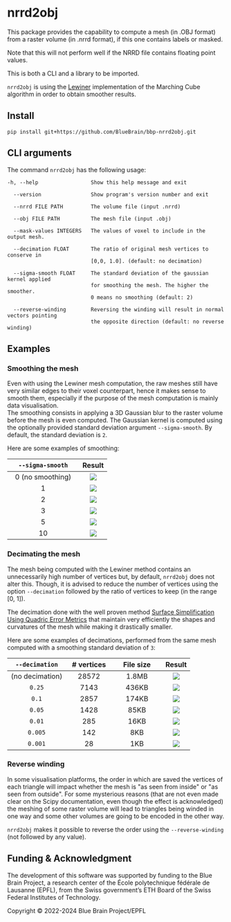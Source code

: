 # nrrd2obj
This package provides the capability to compute a mesh (in .OBJ format) from a raster volume (in .nrrd format), if this one contains labels or masked.  

Note that this will not perform well if the NRRD file contains floating point values.  

This is both a CLI and a library to be imported.

`nrrd2obj` is using the [Lewiner](papers/lewiner.pdf) implementation of the Marching Cube algorithm in order to obtain smoother results.

## Install
```
pip install git+https://github.com/BlueBrain/bbp-nrrd2obj.git
```

## CLI arguments
The command `nrrd2obj` has the following usage:
```
-h, --help                 Show this help message and exit

  --version                Show program's version number and exit

  --nrrd FILE PATH         The volume file (input .nrrd)

  --obj FILE PATH          The mesh file (input .obj)

  --mask-values INTEGERS   The values of voxel to include in the output mesh.

  --decimation FLOAT       The ratio of original mesh vertices to conserve in 
                           [0,0, 1.0]. (default: no decimation)
                        
  --sigma-smooth FLOAT     The standard deviation of the gaussian kernel applied
                           for smoothing the mesh. The higher the smoother.
                           0 means no smoothing (default: 2)

  --reverse-winding        Reversing the winding will result in normal vectors pointing
                           the opposite direction (default: no reverse winding)
```

## Examples

### Smoothing the mesh
Even with using the Lewiner mesh computation, the raw meshes still have very similar edges to their voxel counterpart, hence it makes sense to smooth them, especially if the purpose of the mesh computation is mainly data visualisation.  
The smoothing consists in applying a 3D Gaussian blur to the raster volume before the mesh is even computed. The Gaussian kernel is computed using the optionally provided standard deviation argument `--sigma-smooth`. By default, the standard deviation is `2`.  

Here are some examples of smoothing:

| <div style="width:150px">`--sigma-smooth`</div> |             Result              |
|:-----------------------------------------------:|:-------------------------------:|
|                0 (no smoothing)                 | ![](images/sigma-smooth-0.png)  |
|                        1                        | ![](images/sigma-smooth-1.png)  |
|                        2                        | ![](images/sigma-smooth-2.png)  |
|                        3                        | ![](images/sigma-smooth-3.png)  |
|                        5                        | ![](images/sigma-smooth-5.png)  |
|                       10                        | ![](images/sigma-smooth-10.png) |


### Decimating the mesh
The mesh being computed with the Lewiner method contains an unnecessarily high number of
vertices but, by default, `nrrd2obj` does not alter this. Though, it is advised to 
reduce the number of vertices using the option `--decimation` followed by the ratio of vertices to keep (in the range [0, 1]).  

The decimation done with the well proven method [Surface Simplification Using Quadric Error Metrics](papers/quadrics.pdf) that maintain very efficiently the shapes and curvatures of the mesh while making it drastically smaller.  

Here are some examples of decimations, performed from the same mesh computed with a smoothing standard deviation of `3`:

| <div style="width:120px">`--decimation`</div> | <div style="width:90px"># vertices</div> | <div style="width:100px">File size</div> | Result |
|:---------------------------------------------:|:------------------:|:---------:|:------:|
| (no decimation)      |   28572    |    1.8MB  |   ![](images/no_dec.png)  |
| `0.25`      |   7143    |    436KB  |   ![](images/dec025.png)  |
| `0.1`      |   2857    |    174KB  |   ![](images/dec01.png)  |
| `0.05`      |   1428    |    85KB  |   ![](images/dec005.png)  |
| `0.01`      |   285    |    16KB  |   ![](images/dec001.png)  |
| `0.005`      |   142    |    8KB  |   ![](images/dec0005.png)  |
| `0.001`      |   28    |    1KB  |   ![](images/dec0001.png)  |

### Reverse winding
In some visualisation platforms, the order in which are saved the vertices of each triangle will impact whether the mesh is "as seen from inside" or "as seen from outside". For some mysterious reasons (that are not even made clear on the Scipy documentation, even though the effect is acknowledged) the meshing of some raster volume will lead to triangles being winded in one way and some other volumes are going to be encoded in the other way.  

`nrrd2obj` makes it possible to reverse the order using the `--reverse-winding` (not followed by any value).


## Funding & Acknowledgment

The development of this software was supported by funding to the Blue Brain Project, a 
research center of the École polytechnique fédérale de Lausanne (EPFL), from the Swiss 
government’s ETH Board of the Swiss Federal Institutes of Technology.

Copyright © 2022-2024 Blue Brain Project/EPFL